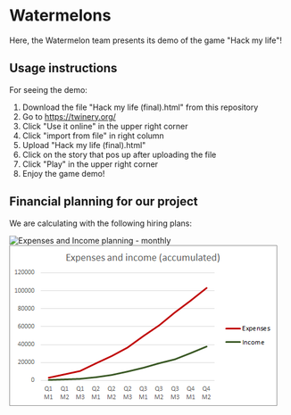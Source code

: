# Watermelons
Here, the Watermelon team presents its demo of the game "Hack my life"!

## Usage instructions
For seeing the demo:
1) Download the file "Hack my life (final).html" from this repository
2) Go to https://twinery.org/
3) Click "Use it online" in the upper right corner
4) Click "import from file" in right column
5) Upload "Hack my life (final).html"
6) Click on the story that pos up after uploading the file
7) Click "Play" in the upper right corner
8) Enjoy the game demo!

## Financial planning for our project

We are calculating with the following hiring plans:

![Expenses and Income planning - monthly](https://github.com/ggcarrots/Watermelons/blob/master/images/expenses_income_monthly.png)
![Expenses and Income planning - accumulated](https://github.com/ggcarrots/Watermelons/blob/master/images/expenses_income_accumulated.png)
